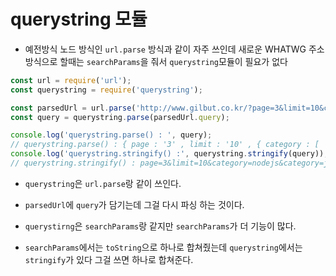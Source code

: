 # querystring 모듈

- 예전방식 노드 방식인 `url.parse` 방식과 같이 자주 쓰인데 새로운 WHATWG 주소 방식으로 할때는 `searchParams`을 줘서 `querystring`모듈이 필요가 없다

```js
const url = require('url');
const querystring = require('querystring');

const parsedUrl = url.parse('http://www.gilbut.co.kr/?page=3&limit=10&category=nodejs&category=javascript');
const query = querystring.parse(parsedUrl.query);

console.log('querystring.parse() : ', query);
// querystring.parse() : { page : '3' , limit : '10' , { category : [ 'nodejs' , 'javascript' ] } }
console.log('querystring.stringify() :', querystring.stringify(query));
// querystring.stringify() : page=3&limit=10&category=nodejs&category=javascript
```

- `querystring`은 `url.parse`랑 같이 쓰인다. 

- `parsedUrl`에 `query`가 담기는데 그걸 다시 파싱 하는 것이다.  

- `querystirng`은 `searchParams`랑 같지만 `searchParams`가 더 기능이 많다. 

- `searchParams`에서는 `toString`으로 하나로 합쳐줬는데 `querystring`에서는 `stringify`가 있다 그걸 쓰면 하나로 합쳐준다.




